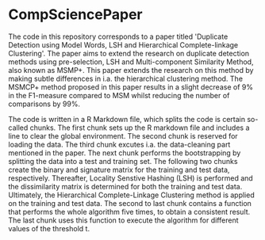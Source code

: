 # CompSciencePaper

The code in this repository corresponds to a paper titled 'Duplicate Detection using Model Words, LSH and Hierarchical Complete-linkage Clustering'. The paper aims to extend the research on duplicate detection methods using pre-selection, LSH and Multi-component Similarity Method, also known as MSMP+. This paper extends the research on this method by making subtle differences in i.a. the hierarchical clustering method. The MSMCP+ method proposed in this paper results in a slight decrease of 9% in the F1-measure compared to MSM whilst reducing the number of comparisons by 99%.

The code is written in a R Markdown file, which splits the code is certain so-called chunks. The first chunk sets up the R markdown file and includes a line to clear the global environment. The second chunk is reserved for loading the data. The third chunk excutes i.a. the data-cleaning part mentioned in the paper. The next chunk performs the bootstrapping by splitting the data into a test and training set. The following two chunks create the binary and signature matrix for the training and test data, respectively. Thereafter, Locality Senstive Hashing (LSH) is performed and the dissimilarity matrix is determined for both the training and test data. Ultimately, the Hierarchical Complete-Linkage Clustering method is applied on the training and test data. The second to last chunk contains a function that performs the whole algorithm five times, to obtain a consistent result. The last chunk uses this function to execute the algorithm for different values of the threshold t.
